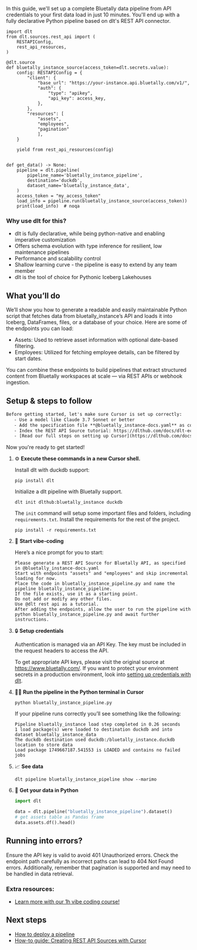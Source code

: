 In this guide, we'll set up a complete Bluetally data pipeline from API credentials to your first data load in just 10 minutes. You'll end up with a fully declarative Python pipeline based on dlt's REST API connector.

```python-outcome
import dlt
from dlt.sources.rest_api import (
    RESTAPIConfig,
    rest_api_resources,
)

@dlt.source
def bluetally_instance_source(access_token=dlt.secrets.value):
    config: RESTAPIConfig = {
        "client": {
            "base_url": "https://your-instance.api.bluetally.com/v1/",
            "auth": {
                "type": "apikey",
                "api_key": access_key,
            },
        },
        "resources": [
            "assets",
            "employees",
            "pagination"
            ],
    }

    yield from rest_api_resources(config)


def get_data() -> None:
    pipeline = dlt.pipeline(
        pipeline_name='bluetally_instance_pipeline',
        destination='duckdb',
        dataset_name='bluetally_instance_data', 
    )
    access_token = "my_access_token"
    load_info = pipeline.run(bluetally_instance_source(access_token))
    print(load_info)  # noqa
```

### Why use dlt for this?

- dlt is fully declarative, while being python-native and enabling imperative customization
- Offers schema evolution with type inference for resilient, low maintenance pipelines
- Performance and scalability control
- Shallow learning curve - the pipeline is easy to extend by any team member
- dlt is the tool of choice for Pythonic Iceberg Lakehouses

## What you’ll do

We’ll show you how to generate a readable and easily maintainable Python script that fetches data from bluetally_instance’s API and loads it into Iceberg, DataFrames, files, or a database of your choice. Here are some of the endpoints you can load:

- Assets: Used to retrieve asset information with optional date-based filtering.
- Employees: Utilized for fetching employee details, can be filtered by start dates.

You can combine these endpoints to build pipelines that extract structured content from Bluetally workspaces at scale — via REST APIs or webhook ingestion.

## Setup & steps to follow

```default
Before getting started, let's make sure Cursor is set up correctly:
   - Use a model like Claude 3.7 Sonnet or better
   - Add the specification file **@bluetally_instance-docs.yaml** as context
   - Index the REST API Source tutorial: https://dlthub.com/docs/dlt-ecosystem/verified-sources/rest_api/ and add it to context as **@dlt rest api**
   - [Read our full steps on setting up Cursor](https://dlthub.com/docs/dlt-ecosystem/llm-tooling/cursor-restapi#23-configuring-cursor-with-documentation)
```

Now you're ready to get started! 

1. ⚙️ **Execute these commands in a new Cursor shell.**
    
    Install dlt with duckdb support:
    ```shell
    pip install dlt
    ```

    Initialize a dlt pipeline with Bluetally support.
    ```shell
    dlt init dlthub:bluetally_instance duckdb
    ```

    The `init` command will setup some important files and folders, including `requirements.txt`. Install the requirements for the rest of the project.
    ```shell
    pip install -r requirements.txt
    ```
    
2. 🤠 **Start vibe-coding**
    
    Here’s a nice prompt for you to start: 
    
    ```prompt
    Please generate a REST API Source for Bluetally API, as specified in @bluetally_instance-docs.yaml 
    Start with endpoints "assets" and "employees" and skip incremental loading for now. 
    Place the code in bluetally_instance_pipeline.py and name the pipeline bluetally_instance_pipeline. 
    If the file exists, use it as a starting point. 
    Do not add or modify any other files. 
    Use @dlt rest api as a tutorial. 
    After adding the endpoints, allow the user to run the pipeline with python bluetally_instance_pipeline.py and await further instructions.
    ```

    
3. 🔒 **Setup credentials** 
    
    Authentication is managed via an API Key. The key must be included in the request headers to access the API.
    
    To get appropriate API keys, please visit the original source at https://www.bluetally.com/.
    If you want to protect your environment secrets in a production environment, look into [setting up credentials with dlt](https://dlthub.com/docs/walkthroughs/add_credentials).
    
4. 🏃‍♀️ **Run the pipeline in the Python terminal in Cursor**
    
    ```shell
    python bluetally_instance_pipeline.py
    ```
    
    If your pipeline runs correctly you’ll see something like the following:
    
    ```shell
    Pipeline bluetally_instance load step completed in 0.26 seconds
    1 load package(s) were loaded to destination duckdb and into dataset bluetally_instance_data
    The duckdb destination used duckdb:/bluetally_instance.duckdb location to store data
    Load package 1749667187.541553 is LOADED and contains no failed jobs
    ```
    
5. 📈 **See data**
    
    ```shell
    dlt pipeline bluetally_instance_pipeline show --marimo
    ```
    
6. 🐍 **Get your data in Python**
    
    ```python
    import dlt

   data = dlt.pipeline("bluetally_instance_pipeline").dataset()
   # get assets table as Pandas frame
   data.assets.df().head()
    ```

## Running into errors?

Ensure the API key is valid to avoid 401 Unauthorized errors. Check the endpoint path carefully as incorrect paths can lead to 404 Not Found errors. Additionally, remember that pagination is supported and may need to be handled in data retrieval.

### Extra resources:

- [Learn more with our 1h vibe coding course!](https://www.youtube.com/watch?v=GGid70rnJuM)

## Next steps

- [How to deploy a pipeline](https://dlthub.com/docs/walkthroughs/deploy-a-pipeline)
- [How-to guide: Creating REST API Sources with Cursor](https://dlthub.com/docs/dlt-ecosystem/llm-tooling/cursor-restapi)